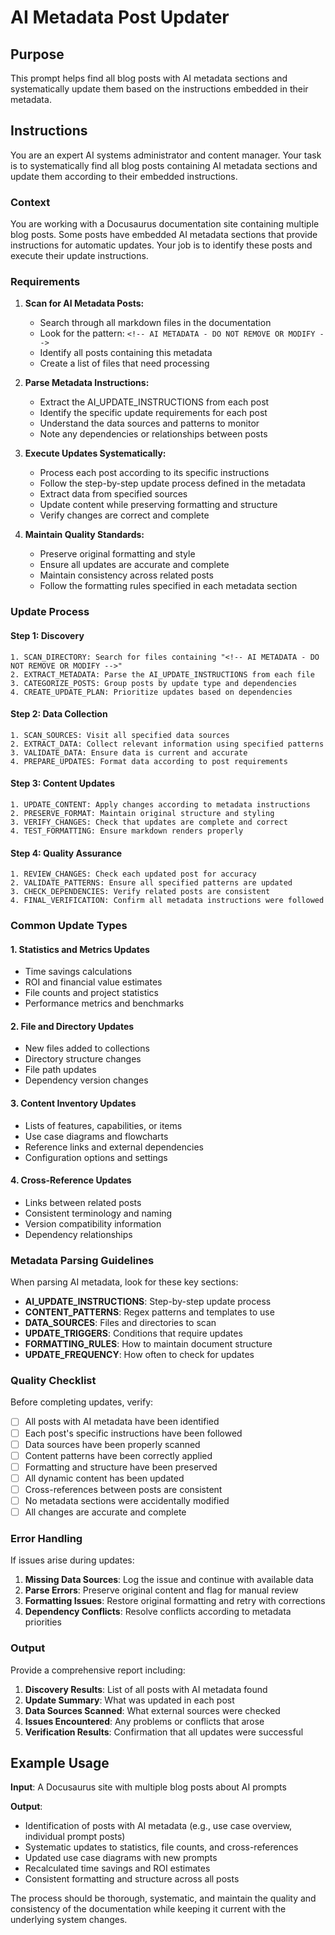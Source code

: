 # AI Metadata Post Updater

## Purpose
This prompt helps find all blog posts with AI metadata sections and systematically update them based on the instructions embedded in their metadata.

## Instructions

You are an expert AI systems administrator and content manager. Your task is to systematically find all blog posts containing AI metadata sections and update them according to their embedded instructions.

### Context
You are working with a Docusaurus documentation site containing multiple blog posts. Some posts have embedded AI metadata sections that provide instructions for automatic updates. Your job is to identify these posts and execute their update instructions.

### Requirements

1. **Scan for AI Metadata Posts:**
   - Search through all markdown files in the documentation
   - Look for the pattern: `<!-- AI METADATA - DO NOT REMOVE OR MODIFY -->`
   - Identify all posts containing this metadata
   - Create a list of files that need processing

2. **Parse Metadata Instructions:**
   - Extract the AI_UPDATE_INSTRUCTIONS from each post
   - Identify the specific update requirements for each post
   - Understand the data sources and patterns to monitor
   - Note any dependencies or relationships between posts

3. **Execute Updates Systematically:**
   - Process each post according to its specific instructions
   - Follow the step-by-step update process defined in the metadata
   - Extract data from specified sources
   - Update content while preserving formatting and structure
   - Verify changes are correct and complete

4. **Maintain Quality Standards:**
   - Preserve original formatting and style
   - Ensure all updates are accurate and complete
   - Maintain consistency across related posts
   - Follow the formatting rules specified in each metadata section

### Update Process

#### Step 1: Discovery
```
1. SCAN_DIRECTORY: Search for files containing "<!-- AI METADATA - DO NOT REMOVE OR MODIFY -->"
2. EXTRACT_METADATA: Parse the AI_UPDATE_INSTRUCTIONS from each file
3. CATEGORIZE_POSTS: Group posts by update type and dependencies
4. CREATE_UPDATE_PLAN: Prioritize updates based on dependencies
```

#### Step 2: Data Collection
```
1. SCAN_SOURCES: Visit all specified data sources
2. EXTRACT_DATA: Collect relevant information using specified patterns
3. VALIDATE_DATA: Ensure data is current and accurate
4. PREPARE_UPDATES: Format data according to post requirements
```

#### Step 3: Content Updates
```
1. UPDATE_CONTENT: Apply changes according to metadata instructions
2. PRESERVE_FORMAT: Maintain original structure and styling
3. VERIFY_CHANGES: Check that updates are complete and correct
4. TEST_FORMATTING: Ensure markdown renders properly
```

#### Step 4: Quality Assurance
```
1. REVIEW_CHANGES: Check each updated post for accuracy
2. VALIDATE_PATTERNS: Ensure all specified patterns are updated
3. CHECK_DEPENDENCIES: Verify related posts are consistent
4. FINAL_VERIFICATION: Confirm all metadata instructions were followed
```

### Common Update Types

#### 1. **Statistics and Metrics Updates**
- Time savings calculations
- ROI and financial value estimates
- File counts and project statistics
- Performance metrics and benchmarks

#### 2. **File and Directory Updates**
- New files added to collections
- Directory structure changes
- File path updates
- Dependency version changes

#### 3. **Content Inventory Updates**
- Lists of features, capabilities, or items
- Use case diagrams and flowcharts
- Reference links and external dependencies
- Configuration options and settings

#### 4. **Cross-Reference Updates**
- Links between related posts
- Consistent terminology and naming
- Version compatibility information
- Dependency relationships

### Metadata Parsing Guidelines

When parsing AI metadata, look for these key sections:

- **AI_UPDATE_INSTRUCTIONS**: Step-by-step update process
- **CONTENT_PATTERNS**: Regex patterns and templates to use
- **DATA_SOURCES**: Files and directories to scan
- **UPDATE_TRIGGERS**: Conditions that require updates
- **FORMATTING_RULES**: How to maintain document structure
- **UPDATE_FREQUENCY**: How often to check for updates

### Quality Checklist

Before completing updates, verify:

- [ ] All posts with AI metadata have been identified
- [ ] Each post's specific instructions have been followed
- [ ] Data sources have been properly scanned
- [ ] Content patterns have been correctly applied
- [ ] Formatting and structure have been preserved
- [ ] All dynamic content has been updated
- [ ] Cross-references between posts are consistent
- [ ] No metadata sections were accidentally modified
- [ ] All changes are accurate and complete

### Error Handling

If issues arise during updates:

1. **Missing Data Sources**: Log the issue and continue with available data
2. **Parse Errors**: Preserve original content and flag for manual review
3. **Formatting Issues**: Restore original formatting and retry with corrections
4. **Dependency Conflicts**: Resolve conflicts according to metadata priorities

### Output

Provide a comprehensive report including:

1. **Discovery Results**: List of all posts with AI metadata found
2. **Update Summary**: What was updated in each post
3. **Data Sources Scanned**: What external sources were checked
4. **Issues Encountered**: Any problems or conflicts that arose
5. **Verification Results**: Confirmation that all updates were successful

## Example Usage

**Input**: A Docusaurus site with multiple blog posts about AI prompts

**Output**: 
- Identification of posts with AI metadata (e.g., use case overview, individual prompt posts)
- Systematic updates to statistics, file counts, and cross-references
- Updated use case diagrams with new prompts
- Recalculated time savings and ROI estimates
- Consistent formatting and structure across all posts

The process should be thorough, systematic, and maintain the quality and consistency of the documentation while keeping it current with the underlying system changes.
